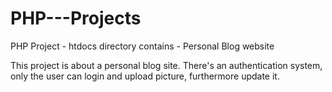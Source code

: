 # PHP---Projects
PHP Project - htdocs directory contains - Personal Blog website

This project is about a personal blog site. There's an authentication system, only the user can login and upload picture, furthermore update it.
